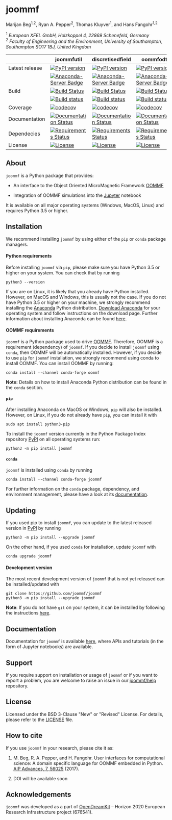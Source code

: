 # joommf
Marijan Beg<sup>1,2</sup>, Ryan A. Pepper<sup>2</sup>, Thomas Kluyver<sup>1</sup>, and Hans Fangohr<sup>1,2</sup>

<sup>1</sup> *European XFEL GmbH, Holzkoppel 4, 22869 Schenefeld, Germany*  
<sup>2</sup> *Faculty of Engineering and the Environment, University of Southampton, Southampton SO17 1BJ, United Kingdom*  

|  | joommfutil | discretisedfield | oommfodt | micromagneticmodel | oommfc |
| --- | --- | --- | --- | --- | --- |
| Latest release | [![PyPI version](https://badge.fury.io/py/joommfutil.svg)](https://badge.fury.io/py/joommfutil) | [![PyPI version](https://badge.fury.io/py/discretisedfield.svg)](https://badge.fury.io/py/discretisedfield) | [![PyPI version](https://badge.fury.io/py/oommfodt.svg)](https://badge.fury.io/py/oommfodt) | [![PyPI version](https://badge.fury.io/py/micromagneticmodel.svg)](https://badge.fury.io/py/micromagneticmodel) | [![PyPI version](https://badge.fury.io/py/oommfc.svg)](https://badge.fury.io/py/oommfc) |
|                | [![Anaconda-Server Badge](https://anaconda.org/conda-forge/joommfutil/badges/version.svg)](https://anaconda.org/conda-forge/joommfutil) | [![Anaconda-Server Badge](https://anaconda.org/conda-forge/discretisedfield/badges/version.svg)](https://anaconda.org/conda-forge/discretisedfield) | [![Anaconda-Server Badge](https://anaconda.org/conda-forge/oommfodt/badges/version.svg)](https://anaconda.org/conda-forge/oommfodt) | [![Anaconda-Server Badge](https://anaconda.org/conda-forge/micromagneticmodel/badges/version.svg)](https://anaconda.org/conda-forge/micromagneticmodel) | [![Anaconda-Server Badge](https://anaconda.org/conda-forge/oommfc/badges/version.svg)](https://anaconda.org/conda-forge/oommfc) |
| Build | [![Build Status](https://travis-ci.org/joommf/joommfutil.svg?branch=master)](https://travis-ci.org/joommf/joommfutil) | [![Build Status](https://travis-ci.org/joommf/discretisedfield.svg?branch=master)](https://travis-ci.org/joommf/discretisedfield) | [![Build Status](https://travis-ci.org/joommf/oommfodt.svg?branch=master)](https://travis-ci.org/joommf/oommfodt) | [![Build Status](https://travis-ci.org/joommf/micromagneticmodel.svg?branch=master)](https://travis-ci.org/joommf/micromagneticmodel) | [![Build Status](https://travis-ci.org/joommf/oommfc.svg?branch=master)](https://travis-ci.org/joommf/oommfc) |
|       | [![Build status](https://ci.appveyor.com/api/projects/status/oukup0h6i6wxb3g1?svg=true)](https://ci.appveyor.com/project/marijanbeg/joommfutil) | [![Build status](https://ci.appveyor.com/api/projects/status/83tcspfx3qlx6rlp/branch/master?svg=true)](https://ci.appveyor.com/project/marijanbeg/discretisedfield/branch/master) | [![Build status](https://ci.appveyor.com/api/projects/status/sr110qs3qj00yqib?svg=true)](https://ci.appveyor.com/project/marijanbeg/oommfodt) | [![Build status](https://ci.appveyor.com/api/projects/status/8umknqjg7cvlupsk?svg=true)](https://ci.appveyor.com/project/marijanbeg/micromagneticmodel) | [![Build status](https://ci.appveyor.com/api/projects/status/a1cp833x8trei0d8?svg=true)](https://ci.appveyor.com/project/marijanbeg/oommfc) |
| Coverage | [![codecov](https://codecov.io/gh/joommf/joommfutil/branch/master/graph/badge.svg)](https://codecov.io/gh/joommf/joommfutil) | [![codecov](https://codecov.io/gh/joommf/discretisedfield/branch/master/graph/badge.svg)](https://codecov.io/gh/joommf/discretisedfield) | [![codecov](https://codecov.io/gh/joommf/oommfodt/branch/master/graph/badge.svg)](https://codecov.io/gh/joommf/oommfodt) | [![codecov](https://codecov.io/gh/joommf/micromagneticmodel/branch/master/graph/badge.svg)](https://codecov.io/gh/joommf/micromagneticmodel) | [![codecov](https://codecov.io/gh/joommf/oommfc/branch/master/graph/badge.svg)](https://codecov.io/gh/joommf/oommfc) |
| Documentation | [![Documentation Status](https://readthedocs.org/projects/joommfutil/badge/?version=latest)](http://joommfutil.readthedocs.io/en/latest/?badge=latest) | [![Documentation Status](https://readthedocs.org/projects/discretisedfield/badge/?version=latest)](http://discretisedfield.readthedocs.io/en/latest/?badge=latest) | [![Documentation Status](https://readthedocs.org/projects/oommfodt/badge/?version=latest)](http://oommfodt.readthedocs.io/en/latest/?badge=latest) | [![Documentation Status](https://readthedocs.org/projects/micromagneticmodel/badge/?version=latest)](http://micromagneticmodel.readthedocs.io/en/latest/?badge=latest) | [![Documentation Status](https://readthedocs.org/projects/oommfc/badge/?version=latest)](http://oommfc.readthedocs.io/en/latest/?badge=latest) |
| Dependecies | [![Requirements Status](https://requires.io/github/joommf/joommfutil/requirements.svg?branch=master)](https://requires.io/github/joommf/joommfutil/requirements/?branch=master) | [![Requirements Status](https://requires.io/github/joommf/discretisedfield/requirements.svg?branch=master)](https://requires.io/github/joommf/discretisedfield/requirements/?branch=master) | [![Requirements Status](https://requires.io/github/joommf/oommfodt/requirements.svg?branch=master)](https://requires.io/github/joommf/oommfodt/requirements/?branch=master) | [![Requirements Status](https://requires.io/github/joommf/micromagneticmodel/requirements.svg?branch=master)](https://requires.io/github/joommf/micromagneticmodel/requirements/?branch=master) | [![Requirements Status](https://requires.io/github/joommf/oommfc/requirements.svg?branch=master)](https://requires.io/github/joommf/oommfc/requirements/?branch=master) |
| License | [![License](https://img.shields.io/badge/License-BSD%203--Clause-blue.svg)](https://opensource.org/licenses/BSD-3-Clause) | [![License](https://img.shields.io/badge/License-BSD%203--Clause-blue.svg)](https://opensource.org/licenses/BSD-3-Clause) | [![License](https://img.shields.io/badge/License-BSD%203--Clause-blue.svg)](https://opensource.org/licenses/BSD-3-Clause) | [![License](https://img.shields.io/badge/License-BSD%203--Clause-blue.svg)](https://opensource.org/licenses/BSD-3-Clause) | [![License](https://img.shields.io/badge/License-BSD%203--Clause-blue.svg)](https://opensource.org/licenses/BSD-3-Clause) |

## About

`joommf` is a Python package that provides:

- An interface to the Object Oriented MicroMagnetic Framework [OOMMF](https://math.nist.gov/oommf/)

- Integration of OOMMF simulations into the [Jupyter](http://jupyter.org) notebook

It is available on all major operating systems (Windows, MacOS, Linux) and requires Python 3.5 or higher.

## Installation

We recommend installing `joommf` by using either of the `pip` or `conda` package managers.

#### Python requirements

Before installing `joommf` via `pip`, please make sure you have Python 3.5 or higher on your system. You can check that by running

    python3 --version

If you are on Linux, it is likely that you already have Python installed. However, on MacOS and Windows, this is usually not the case. If you do not have Python 3.5 or higher on your machine, we strongly recommend installing the [Anaconda](https://www.anaconda.com/) Python distribution. [Download Anaconda](https://www.anaconda.com/download) for your operating system and follow instructions on the download page. Further information about installing Anaconda can be found [here](https://conda.io/docs/user-guide/install/download.html).

#### OOMMF requirements

`joommf` is a Python package used to drive [OOMMF](https://math.nist.gov/oommf/). Therefore, OOMMF is a requirement (dependency) of `joommf`. If you decide to install `joommf` using `conda`, then OOMMF will be automatically installed. However, if you decide to use `pip` for `joommf` installation, we strongly recommend using conda to install OOMMF. You can install OOMMF by running:

    conda install --channel conda-forge oommf
    
**Note:** Details on how to install Anaconda Python distribution can be found in the `conda` section.

#### `pip`

After installing Anaconda on MacOS or Windows, `pip` will also be installed. However, on Linux, if you do not already have `pip`, you can install it with

    sudo apt install python3-pip

To install the `joommf` version currently in the Python Package Index repository [PyPI](https://pypi.org/project/joommf/) on all operating systems run:

    python3 -m pip install joommf

#### `conda`

`joommf` is installed using `conda` by running

    conda install --channel conda-forge joommf

For further information on the `conda` package, dependency, and environment management, please have a look at its [documentation](https://conda.io/docs/). 

## Updating

If you used pip to install `joommf`, you can update to the latest released version in [PyPI](https://pypi.org/project/joommf/) by running

    python3 -m pip install --upgrade joommf

On the other hand, if you used `conda` for installation, update `joommf` with

    conda upgrade joommf

#### Development version

The most recent development version of `joommf` that is not yet released can be installed/updated with

    git clone https://github.com/joommf/joommf
    python3 -m pip install --upgrade joommf

**Note**: If you do not have `git` on your system, it can be installed by following the instructions [here](https://git-scm.com/book/en/v2/Getting-Started-Installing-Git).

## Documentation

Documentation for `joommf` is available [here](http://joommf.readthedocs.io/en/latest/?badge=latest), where APIs and tutorials (in the form of Jupyter notebooks) are available.

## Support

If you require support on installation or usage of `joommf` or if you want to report a problem, you are welcome to raise an issue in our [joommf/help](https://github.com/joommf/help) repository.

## License

Licensed under the BSD 3-Clause "New" or "Revised" License. For details, please refer to the [LICENSE](LICENSE) file.

## How to cite

If you use `joommf` in your research, please cite it as:

1. M. Beg, R. A. Pepper, and H. Fangohr. User interfaces for computational science: A domain specific language for OOMMF embedded in Python. [AIP Advances, 7, 56025](http://aip.scitation.org/doi/10.1063/1.4977225) (2017).

2. DOI will be available soon

## Acknowledgements

`joommf` was developed as a part of [OpenDreamKit](http://opendreamkit.org/) – Horizon 2020 European Research Infrastructure project (676541).
